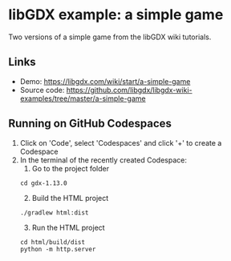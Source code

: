 # libGDX example: a simple game

Two versions of a simple game from the libGDX wiki tutorials.

## Links
- Demo: https://libgdx.com/wiki/start/a-simple-game
- Source code: https://github.com/libgdx/libgdx-wiki-examples/tree/master/a-simple-game
  
## Running on GitHub Codespaces

1. Click on 'Code', select 'Codespaces' and click '+' to create a Codespace
2. In the terminal of the recently created Codespace:
   1. Go to the project folder
   ```
   cd gdx-1.13.0
   ```
   2. Build the HTML project
   ```
   ./gradlew html:dist
   ```
   3. Run the HTML project
   ```
   cd html/build/dist
   python -m http.server
   ```
